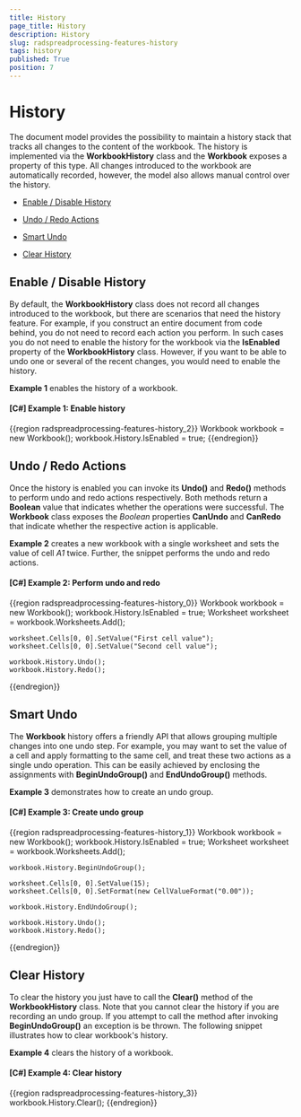 ```yaml
---
title: History
page_title: History
description: History
slug: radspreadprocessing-features-history
tags: history
published: True
position: 7
---
```


# History



The document model provides the possibility to maintain a history stack that tracks all changes to the content of the workbook. The history is implemented via the __WorkbookHistory__ class and the __Workbook__ exposes a property of this type. All changes introduced to the workbook are automatically recorded, however, the model also allows manual control over the history.
      
* [Enable / Disable History](#enable-/-disable-history)

* [Undo / Redo Actions](#undo-/-redo-actions)

* [Smart Undo](#smart-undo)

* [Clear History](#clear-history)

## Enable / Disable History

By default, the __WorkbookHistory__ class does not record all changes introduced to the workbook, but there are scenarios that need the history feature. For example, if you construct an entire document from code behind, you do not need to record each action you perform. In such cases you do not need to enable the history for the workbook via the __IsEnabled__ property of the __WorkbookHistory__ class. However, if you want to be able to undo one or several of the recent changes, you would need to enable the history.
        

__Example 1__ enables the history of a workbook.
        

#### __[C#] Example 1: Enable history__

{{region radspreadprocessing-features-history_2}}
    Workbook workbook = new Workbook();
    workbook.History.IsEnabled = true;
{{endregion}}



## Undo / Redo Actions

Once the history is enabled you can invoke its __Undo()__ and __Redo()__ methods to perform undo and redo actions respectively. Both methods return a __Boolean__ value that indicates whether the operations were successful. The __Workbook__ class exposes the *Boolean* properties __CanUndo__ and __CanRedo__ that indicate whether the respective action is applicable.
        

__Example 2__ creates a new workbook with a single worksheet and sets the value of cell *A1* twice. Further, the snippet performs the undo and redo actions.
        

#### __[C#] Example 2: Perform undo and redo__

{{region radspreadprocessing-features-history_0}}
    Workbook workbook = new Workbook();
    workbook.History.IsEnabled = true;
    Worksheet worksheet = workbook.Worksheets.Add();

    worksheet.Cells[0, 0].SetValue("First cell value");
    worksheet.Cells[0, 0].SetValue("Second cell value");

    workbook.History.Undo();
    workbook.History.Redo();
{{endregion}}



## Smart Undo

The __Workbook__ history offers a friendly API that allows grouping multiple changes into one undo step. For example, you may want to set the value of a cell and apply formatting to the same cell, and treat these two actions as a single undo operation. This can be easily achieved by enclosing the assignments with __BeginUndoGroup()__ and __EndUndoGroup()__ methods.
        

__Example 3__ demonstrates how to create an undo group.
        

#### __[C#] Example 3: Create undo group__

{{region radspreadprocessing-features-history_1}}
    Workbook workbook = new Workbook();
    workbook.History.IsEnabled = true;
    Worksheet worksheet = workbook.Worksheets.Add();

    workbook.History.BeginUndoGroup();

    worksheet.Cells[0, 0].SetValue(15);
    worksheet.Cells[0, 0].SetFormat(new CellValueFormat("0.00"));

    workbook.History.EndUndoGroup();

    workbook.History.Undo();
    workbook.History.Redo();
{{endregion}}



## Clear History

To clear the history you just have to call the __Clear()__ method of the __WorkbookHistory__ class. Note that you cannot clear the history if you are recording an undo group. If you attempt to call the method after invoking __BeginUndoGroup()__ an exception is be thrown. The following snippet illustrates how to clear workbook's history.
        

__Example 4__ clears the history of a workbook.
        

#### __[C#] Example 4: Clear history__

{{region radspreadprocessing-features-history_3}}
    workbook.History.Clear();
{{endregion}}


